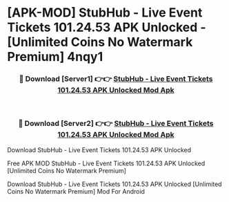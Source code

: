 # [APK-MOD] StubHub - Live Event Tickets 101.24.53 APK Unlocked - [Unlimited Coins No Watermark Premium] 4nqy1



<div align="center">
<h3>🔴 Download [Server1] 👉👉 <a href="https://momento.my/?title=StubHub_-_Live_Event_Tickets_101.24.53_APK_Unlocked">StubHub - Live Event Tickets 101.24.53 APK Unlocked Mod Apk</a></h3><br>

<h3>🔴 Download [Server2] 👉👉 <a href="https://momento.my/?title=StubHub_-_Live_Event_Tickets_101.24.53_APK_Unlocked">StubHub - Live Event Tickets 101.24.53 APK Unlocked Mod Apk</a></h3>
</div>



Download StubHub - Live Event Tickets 101.24.53 APK Unlocked 

Free APK MOD StubHub - Live Event Tickets 101.24.53 APK Unlocked [Unlimited Coins No Watermark Premium]

Download StubHub - Live Event Tickets 101.24.53 APK Unlocked [Unlimited Coins No Watermark Premium] Mod For Android
